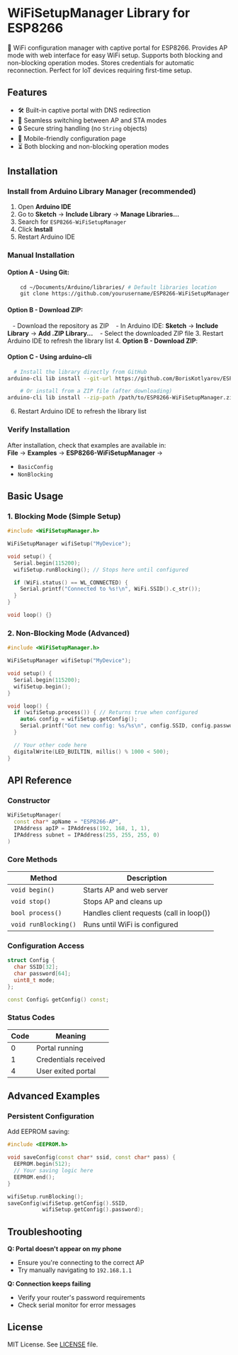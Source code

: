 # WiFiSetupManager Library for ESP8266

🛜 WiFi configuration manager with captive portal for ESP8266. Provides AP mode with web interface for easy WiFi setup. Supports both blocking and non-blocking operation modes. Stores credentials for automatic reconnection. Perfect for IoT devices requiring first-time setup.

## Features

- 🛠️ Built-in captive portal with DNS redirection
- 📶 Seamless switching between AP and STA modes
- 🔒 Secure string handling (no `String` objects)
- 📱 Mobile-friendly configuration page
- ⏳ Both blocking and non-blocking operation modes

## Installation

### Install from Arduino Library Manager (recommended)

1. Open **Arduino IDE**
2. Go to **Sketch** → **Include Library** → **Manage Libraries...**
3. Search for `ESP8266-WiFiSetupManager`
4. Click **Install**
5. Restart Arduino IDE

### Manual Installation

#### Option A - Using Git:

```bash
    cd ~/Documents/Arduino/libraries/ # Default libraries location
    git clone https://github.com/yourusername/ESP8266-WiFiSetupManager.git
```

#### Option B - Download ZIP:

   - Download the repository as ZIP
   - In Arduino IDE: **Sketch** → **Include Library** → **Add .ZIP Library...**
   - Select the downloaded ZIP file 3. Restart Arduino IDE to refresh the library list 4. **Option B - Download ZIP**:

#### Option C - Using arduino-cli

```bash
  # Install the library directly from GitHub
arduino-cli lib install --git-url https://github.com/BorisKotlyarov/ESP8266-WiFiSetupManager.git

    # Or install from a ZIP file (after downloading)
arduino-cli lib install --zip-path /path/to/ESP8266-WiFiSetupManager.zip
```

6. Restart Arduino IDE to refresh the library list

### Verify Installation

After installation, check that examples are available in:  
**File** → **Examples** → **ESP8266-WiFiSetupManager** →

- `BasicConfig`
- `NonBlocking`

## Basic Usage

### 1. Blocking Mode (Simple Setup)

```cpp
#include <WiFiSetupManager.h>

WiFiSetupManager wifiSetup("MyDevice");

void setup() {
  Serial.begin(115200);
  wifiSetup.runBlocking(); // Stops here until configured

  if (WiFi.status() == WL_CONNECTED) {
    Serial.printf("Connected to %s!\n", WiFi.SSID().c_str());
  }
}

void loop() {}
```

### 2. Non-Blocking Mode (Advanced)

```cpp
#include <WiFiSetupManager.h>

WiFiSetupManager wifiSetup("MyDevice");

void setup() {
  Serial.begin(115200);
  wifiSetup.begin();
}

void loop() {
  if (wifiSetup.process()) { // Returns true when configured
    auto& config = wifiSetup.getConfig();
    Serial.printf("Got new config: %s/%s\n", config.SSID, config.password);
  }

  // Your other code here
  digitalWrite(LED_BUILTIN, millis() % 1000 < 500);
}
```

## API Reference

### Constructor

```cpp
WiFiSetupManager(
  const char* apName = "ESP8266-AP",
  IPAddress apIP = IPAddress(192, 168, 1, 1),
  IPAddress subnet = IPAddress(255, 255, 255, 0)
)
```

### Core Methods

| Method               | Description                              |
| -------------------- | ---------------------------------------- |
| `void begin()`       | Starts AP and web server                 |
| `void stop()`        | Stops AP and cleans up                   |
| `bool process()`     | Handles client requests (call in loop()) |
| `void runBlocking()` | Runs until WiFi is configured            |

### Configuration Access

```cpp
struct Config {
  char SSID[32];
  char password[64];
  uint8_t mode;
};

const Config& getConfig() const;
```

### Status Codes

| Code | Meaning              |
| ---- | -------------------- |
| 0    | Portal running       |
| 1    | Credentials received |
| 4    | User exited portal   |

## Advanced Examples

### Persistent Configuration

Add EEPROM saving:

```cpp
#include <EEPROM.h>

void saveConfig(const char* ssid, const char* pass) {
  EEPROM.begin(512);
  // Your saving logic here
  EEPROM.end();
}

wifiSetup.runBlocking();
saveConfig(wifiSetup.getConfig().SSID,
           wifiSetup.getConfig().password);
```

## Troubleshooting

**Q: Portal doesn't appear on my phone**

- Ensure you're connecting to the correct AP
- Try manually navigating to `192.168.1.1`

**Q: Connection keeps failing**

- Verify your router's password requirements
- Check serial monitor for error messages

## License

MIT License. See [LICENSE](LICENSE) file.
